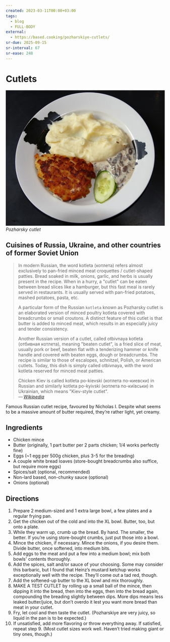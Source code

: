 ```yaml
---
created: 2023-03-11T00:00+03:00
tags:
  - blog
  - FULL-BODY
external:
  - https://based.cooking/pozharskiye-cutlets/
sr-due: 2025-09-15
sr-interval: 67
sr-ease: 248
---
```


# Cutlets

![Pozharsky cutlet](img/Pozharskaya_kotleta.jpg) _Pozharsky cutlet_

## Cuisines of Russia, Ukraine, and other countries of former Soviet Union

> In modern Russian, the word kotleta (котлета) refers almost exclusively to pan-fried minced meat croquettes / cutlet-shaped patties. Bread soaked in milk, onions, garlic, and herbs is usually present in the recipe. When in a hurry, a "cutlet" can be eaten between bread slices like a hamburger, but this fast meal is rarely served in restaurants. It is usually served with pan-fried potatoes, mashed potatoes, pasta, etc.
>
> A particular form of the Russian `kotleta` known as Pozharsky cutlet is an elaborated version of minced poultry kotleta covered with breadcrumbs or small croutons. A distinct feature of this cutlet is that butter is added to minced meat, which results in an especially juicy and tender consistency.
>
> Another Russian version of a cutlet, called otbivnaya kotleta (отбивная котлета), meaning "beaten cutlet", is a fried slice of meat, usually pork or beef, beaten flat with a tenderizing hammer or knife handle and covered with beaten eggs, dough or breadcrumbs. The recipe is similar to those of escalopes, schnitzel, Polish, or American cutlets. Today, this dish is simply called otbivnaya, with the word kotleta reserved for minced meat patties.
>
> Chicken Kiev is called kotleta po-kievski (котлета по-киевски) in Russian and similarly kotleta po-kyivski (котлета по-київськи) in Ukrainian, which means "Kiev-style cutlet".\
> — <cite>[Wikipedia](https://en.wikipedia.org/wiki/Cutlet#Cuisines_of_Russia,_Ukraine_and_other_countries_of_former_Soviet_Union)</cite>

Famous Russian cutlet recipe, favoured by Nicholas I. Despite what seems to be a massive amount of butter required, they’re rather light, yet creamy.

## Ingredients

- Chicken mince
- Butter (originally, 1 part butter per 2 parts chicken; 1/4 works perfectly fine)
- Eggs (~1 egg per 500g chicken, plus 3-5 for the breading)
- A couple white bread loaves (store-bought breadcrumbs also suffice, but require more eggs)
- Spices/salt (optional, recommended)
- Non-lard based, non-chunky sauce (optional)
- Onions (optional)

## Directions

1. Prepare 2 medium-sized and 1 extra large bowl, a few plates and a regular frying pan.
2. Get the chicken out of the cold and into the XL bowl. Butter, too, but onto a plate.
3. While they warm up, crumb up the bread. By hand. The smaller, the better. If you’re using store-bought crumbs, just put those into a bowl.
4. Mince the chicken, if necessary. Mince the onions, if you desire them. Divide butter, once softened, into medium bits.
5. Add eggs to the meat and put a few into a medium bowl; mix both bowls' contents thoroughly.
6. Add the spices, salt and/or sauce of your choosing. Some may consider this barbaric, but I found that Heinz’s mustard ketchup works exceptionally well with the recipe. They’ll come out a tad red, though.
7. Add the softened-up butter to the XL bowl and mix thoroughly.
8. MAKE A TEST CUTLET by rolling up a small ball of the mince, then dipping it into the bread, then into the eggs, then into the bread again, compounding the breading slightly between dips. More dips means less leaked butter/juice, but don’t overdo it lest you want more bread than meat in your cutlet.
9. Fry, let cool and then taste the cutlet. (Pozharskiye are very juicy, so liquid in the pan is to be expected.)
10. If unsatisfied, add more flavoring or throw everything away. If satisfied, repeat step 9. (Most cutlet sizes work well. Haven’t tried making giant or tiny ones, though.)
